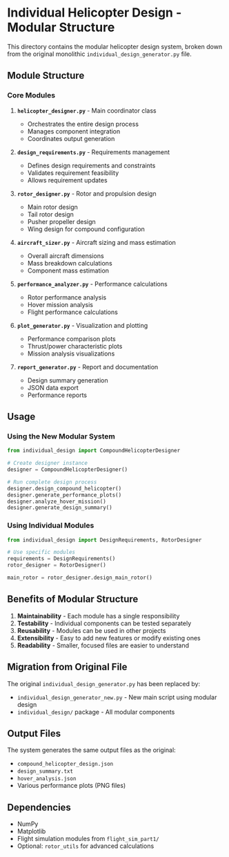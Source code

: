 # Individual Helicopter Design - Modular Structure

This directory contains the modular helicopter design system, broken down from the original monolithic `individual_design_generator.py` file.

## Module Structure

### Core Modules

1. **`helicopter_designer.py`** - Main coordinator class
   - Orchestrates the entire design process
   - Manages component integration
   - Coordinates output generation

2. **`design_requirements.py`** - Requirements management
   - Defines design requirements and constraints
   - Validates requirement feasibility
   - Allows requirement updates

3. **`rotor_designer.py`** - Rotor and propulsion design
   - Main rotor design
   - Tail rotor design
   - Pusher propeller design
   - Wing design for compound configuration

4. **`aircraft_sizer.py`** - Aircraft sizing and mass estimation
   - Overall aircraft dimensions
   - Mass breakdown calculations
   - Component mass estimation

5. **`performance_analyzer.py`** - Performance calculations
   - Rotor performance analysis
   - Hover mission analysis
   - Flight performance calculations

6. **`plot_generator.py`** - Visualization and plotting
   - Performance comparison plots
   - Thrust/power characteristic plots
   - Mission analysis visualizations

7. **`report_generator.py`** - Report and documentation
   - Design summary generation
   - JSON data export
   - Performance reports

## Usage

### Using the New Modular System

```python
from individual_design import CompoundHelicopterDesigner

# Create designer instance
designer = CompoundHelicopterDesigner()

# Run complete design process
designer.design_compound_helicopter()
designer.generate_performance_plots()
designer.analyze_hover_mission()
designer.generate_design_summary()
```

### Using Individual Modules

```python
from individual_design import DesignRequirements, RotorDesigner

# Use specific modules
requirements = DesignRequirements()
rotor_designer = RotorDesigner()

main_rotor = rotor_designer.design_main_rotor()
```

## Benefits of Modular Structure

1. **Maintainability** - Each module has a single responsibility
2. **Testability** - Individual components can be tested separately
3. **Reusability** - Modules can be used in other projects
4. **Extensibility** - Easy to add new features or modify existing ones
5. **Readability** - Smaller, focused files are easier to understand

## Migration from Original File

The original `individual_design_generator.py` has been replaced by:
- `individual_design_generator_new.py` - New main script using modular design
- `individual_design/` package - All modular components

## Output Files

The system generates the same output files as the original:
- `compound_helicopter_design.json`
- `design_summary.txt`
- `hover_analysis.json`
- Various performance plots (PNG files)

## Dependencies

- NumPy
- Matplotlib
- Flight simulation modules from `flight_sim_part1/`
- Optional: `rotor_utils` for advanced calculations